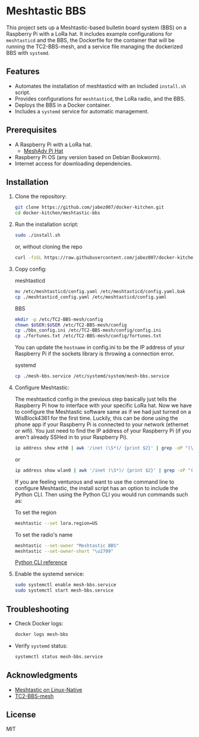 # Meshtastic BBS

This project sets up a Meshtastic-based bulletin board system (BBS) on a Raspberry Pi with a LoRa hat.
It includes example configurations for `meshtasticd` and the BBS,
the Dockerfile for the container that will be running the TC2-BBS-mesh,
and a service file managing the dockerized BBS with `systemd`.

## Features

- Automates the installation of meshtasticd with an included `install.sh` script.
- Provides configurations for `meshtasticd`, the LoRa radio, and the BBS.
- Deploys the BBS in a Docker container.
- Includes a `systemd` service for automatic management.

## Prerequisites

- A Raspberry Pi with a LoRa hat.
  - [MeshAdv Pi Hat](https://www.etsy.com/listing/1849074257/meshadv-pi-hat-v11-fully-assembled-1)
- Raspberry Pi OS (any version based on Debian Bookworm).
- Internet access for downloading dependencies.

## Installation

1. Clone the repository:

   ```bash
   git clone https://github.com/jabez007/docker-kitchen.git
   cd docker-kitchen/meshtastic-bbs
   ```

2. Run the installation script:

   ```bash
   sudo ./install.sh
   ```

   or, without cloning the repo

   ```bash
   curl -fsSL https://raw.githubusercontent.com/jabez007/docker-kitchen/master/meshtastic-bbs/install.sh | bash
   ```

3. Copy config:

   meshtasticd

   ```bash
   mv /etc/meshtasticd/config.yaml /etc/meshtasticd/config.yaml.bak
   cp ./meshtasticd_config.yaml /etc/meshtasticd/config.yaml
   ```

   BBS

   ```bash
   mkdir -p /etc/TC2-BBS-mesh/config
   chown $USER:$USER /etc/TC2-BBS-mesh/config
   cp ./bbs_config.ini /etc/TC2-BBS-mesh/config/config.ini
   cp ./fortunes.txt /etc/TC2-BBS-mesh/config/fortunes.txt
   ```

   You can update the `hostname` in config.ini
   to be the IP address of your Raspberry Pi
   if the sockets library is throwing a connection error.

   systemd

   ```bash
   cp ./mesh-bbs.service /etc/systemd/system/mesh-bbs.service
   ```

4. Configure Meshtastic:

   The meshtasticd config in the previous step
   basically just tells the Raspberry Pi how to interface with your specific LoRa hat.
   Now we have to configure the Meshtastic software
   same as if we had just turned on a WisBlock4361 for the first time.
   Luckily, this can be done using the phone app
   if your Raspberry Pi is connected to your network (ethernet or wifi).
   You just need to find the IP address of your Raspberry Pi
   (if you aren't already SSHed in to your Raspberry Pi).

   ```bash
   ip address show eth0 | awk '/inet (\S*)/ {print $2}' | grep -oP "(\d+\.){3}\d+"
   ```

   or

   ```bash
   ip address show wlan0 | awk '/inet (\S*)/ {print $2}' | grep -oP "(\d+\.){3}\d+"
   ```

   If you are feeling venturous
   and want to use the command line to configure Meshtastic,
   the install script has an option to include the Python CLI.
   Then using the Python CLI you would run commands such as:

   To set the region

   ```bash
   meshtastic --set lora.region=US
   ```

   To set the radio's name

   ```bash
   meshtastic --set-owner "Meshtastic BBS"
   meshtastic --set-owner-short "\u2709"
   ```

   [Python CLI reference](https://meshtastic.org/docs/software/python/cli/)

5. Enable the systemd service:
   ```bash
   sudo systemctl enable mesh-bbs.service
   sudo systemctl start mesh-bbs.service
   ```

## Troubleshooting

- Check Docker logs:
  ```bash
  docker logs mesh-bbs
  ```
- Verify `systemd` status:
  ```bash
  systemctl status mesh-bbs.service
  ```

## Acknowledgments

- [Meshtastic on Linux-Native](https://meshtastic.org/docs/hardware/devices/linux-native-hardware/)
- [TC2-BBS-mesh](https://github.com/TheCommsChannel/TC2-BBS-mesh)

## License

MIT
